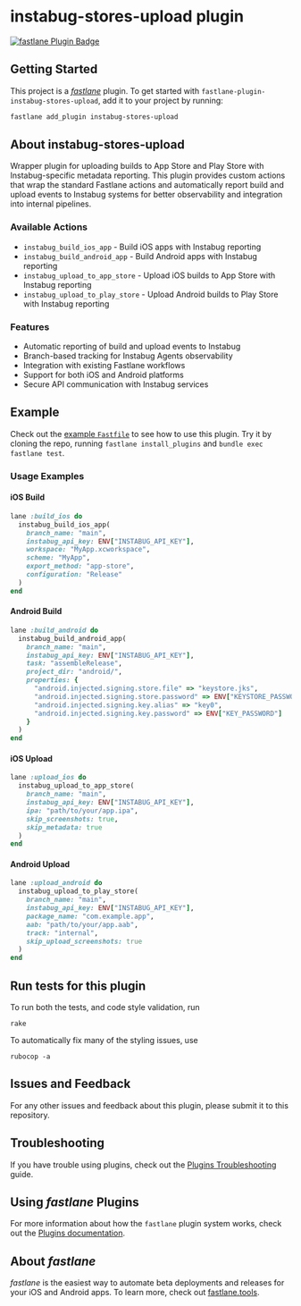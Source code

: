# instabug-stores-upload plugin

[![fastlane Plugin Badge](https://rawcdn.githack.com/fastlane/fastlane/master/fastlane/assets/plugin-badge.svg)](https://rubygems.org/gems/fastlane-plugin-instabug-stores-upload)

## Getting Started

This project is a [_fastlane_](https://github.com/fastlane/fastlane) plugin. To get started with `fastlane-plugin-instabug-stores-upload`, add it to your project by running:

```bash
fastlane add_plugin instabug-stores-upload
```

## About instabug-stores-upload

Wrapper plugin for uploading builds to App Store and Play Store with Instabug-specific metadata reporting. This plugin provides custom actions that wrap the standard Fastlane actions and automatically report build and upload events to Instabug systems for better observability and integration into internal pipelines.

### Available Actions

- `instabug_build_ios_app` - Build iOS apps with Instabug reporting
- `instabug_build_android_app` - Build Android apps with Instabug reporting
- `instabug_upload_to_app_store` - Upload iOS builds to App Store with Instabug reporting
- `instabug_upload_to_play_store` - Upload Android builds to Play Store with Instabug reporting

### Features

- Automatic reporting of build and upload events to Instabug
- Branch-based tracking for Instabug Agents observability
- Integration with existing Fastlane workflows
- Support for both iOS and Android platforms
- Secure API communication with Instabug services

## Example

Check out the [example `Fastfile`](fastlane/Fastfile) to see how to use this plugin. Try it by cloning the repo, running `fastlane install_plugins` and `bundle exec fastlane test`.

### Usage Examples

#### iOS Build
```ruby
lane :build_ios do
  instabug_build_ios_app(
    branch_name: "main",
    instabug_api_key: ENV["INSTABUG_API_KEY"],
    workspace: "MyApp.xcworkspace",
    scheme: "MyApp",
    export_method: "app-store",
    configuration: "Release"
  )
end
```

#### Android Build
```ruby
lane :build_android do
  instabug_build_android_app(
    branch_name: "main",
    instabug_api_key: ENV["INSTABUG_API_KEY"],
    task: "assembleRelease",
    project_dir: "android/",
    properties: {
      "android.injected.signing.store.file" => "keystore.jks",
      "android.injected.signing.store.password" => ENV["KEYSTORE_PASSWORD"],
      "android.injected.signing.key.alias" => "key0",
      "android.injected.signing.key.password" => ENV["KEY_PASSWORD"]
    }
  )
end
```

#### iOS Upload
```ruby
lane :upload_ios do
  instabug_upload_to_app_store(
    branch_name: "main",
    instabug_api_key: ENV["INSTABUG_API_KEY"],
    ipa: "path/to/your/app.ipa",
    skip_screenshots: true,
    skip_metadata: true
  )
end
```

#### Android Upload
```ruby
lane :upload_android do
  instabug_upload_to_play_store(
    branch_name: "main",
    instabug_api_key: ENV["INSTABUG_API_KEY"],
    package_name: "com.example.app",
    aab: "path/to/your/app.aab",
    track: "internal",
    skip_upload_screenshots: true
  )
end
```

## Run tests for this plugin

To run both the tests, and code style validation, run

```
rake
```

To automatically fix many of the styling issues, use
```
rubocop -a
```

## Issues and Feedback

For any other issues and feedback about this plugin, please submit it to this repository.

## Troubleshooting

If you have trouble using plugins, check out the [Plugins Troubleshooting](https://docs.fastlane.tools/plugins/plugins-troubleshooting/) guide.

## Using _fastlane_ Plugins

For more information about how the `fastlane` plugin system works, check out the [Plugins documentation](https://docs.fastlane.tools/plugins/create-plugin/).

## About _fastlane_

_fastlane_ is the easiest way to automate beta deployments and releases for your iOS and Android apps. To learn more, check out [fastlane.tools](https://fastlane.tools).
